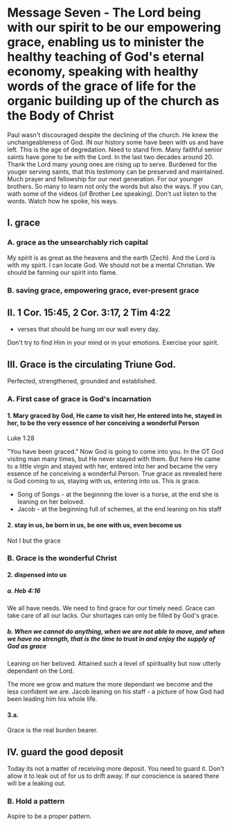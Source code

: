# Message Seven - The Lord being with our spirit to be our empowering grace, enabling us to minister the healthy teaching of God's eternal economy, speaking with healthy words of the grace of life for the organic building up of the church as the Body of Christ
Paul wasn't discouraged despite the declining of the church. He knew the unchangeableness of God. IN our history some have been with us and have left. This is the age of degredation.
Need to stand firm. Many faithful senior saints have gone to be with the Lord. In the last two decades around 20. Thank the Lord many young ones are rising up to serve. Burdened for
the youger serving saints, that this testimony can be preserved and maintained. Much prayer and fellowship for our next generation. For our younger brothers. So many to learn not only
the words but also the ways. If you can, wath some of the videos (of Brother Lee speaking). Don't ust listen to the words. Watch how he spoke, his ways.

## I. grace
### A. grace as the unsearchably rich capital
My spirit is as great as the heavens and the earth (Zech). And the Lord is with my spirit. I can locate God. We should not be a mental Christian. We should be fanning our spirit
into flame.

### B. saving grace, empowering grace, ever-present grace

## II. 1 Cor. 15:45, 2 Cor. 3:17, 2 Tim 4:22
- verses that should be hung on our wall every day.

Don't try to find Him in your mind or in your emotions. Exercise your spirit.

## III. Grace is the circulating Triune God.
Perfected, strengthened, grounded and established.

### A. First case of grace is God's incarnation
#### 1. Mary graced by God, He came to visit her, He entered into he, stayed in her, to be the very essence of her conceiving a wonderful Person
Luke 1:28

"You have been graced." Now God is going to come into you. In the OT God visitng man many times, but He never stayed with them. But here He came
to a little virgin and stayed with her, entered into her and became the very essence of he conceiving a wonderful Person. True grace as revealed
here is God coming to us, staying with us, entering into us. This is grace.

- Song of Songs - at the beginning the lover is a horse, at the end she is leaning on her beloved.
- Jacob - at the beginning full of schemes, at the end leaning on his staff

#### 2. stay in us, be born in us, be one with us, even become us
Not I but the grace

### B. Grace is the wonderful Christ

#### 2. dispensed into us
##### a. Heb 4:16
We all have needs. We need to find grace for our timely need. Grace can take care of all our lacks. Our shortages can only be filled by God's grace.

##### b. When we cannot do anything, when we are not able to move, and when we have no strength, that is the time to trust in and enjoy the supply of God as grace
Leaning on her beloved. Attained such a level of spirituality but now utterly dependant on the Lord.

The more we grow and mature the more dependant we become and the less confident we are. Jacob leaning on his staff - a picture of how God had been leading him his whole life.

#### 3.a.
Grace is the real burden bearer.

## IV. guard the good deposit
Today its not a matter of receiving more deposit. You need to guard it. Don't allow it to leak out of for us to drift away. If our conscience is seared there will be a leaking out.

### B. Hold a pattern
Aspire to be a proper pattern.

